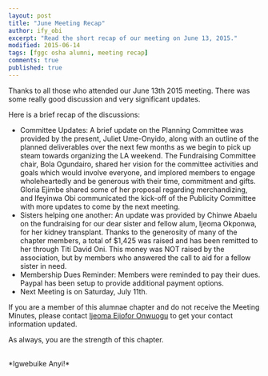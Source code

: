 ```yaml
---
layout: post
title: "June Meeting Recap"
author: ify_obi
excerpt: "Read the short recap of our meeting on June 13, 2015."
modified: 2015-06-14
tags: [fggc osha alumni, meeting recap]
comments: true
published: true
---
```


Thanks to all those who attended our June 13th 2015 meeting. There was some really good discussion and very significant updates.

Here is a brief recap of the discussions:

* Committee Updates: A brief update on the Planning Committee was provided by the present, Juliet Ume-Onyido, along with an outline of the planned deliverables over the next few months as we begin to pick up steam towards organizing the LA weekend. The Fundraising Committee chair, Bola Ogundairo, shared her vision for the committee activities and goals which would involve everyone, and implored members to engage wholeheartedly and be generous with their time, commitment and gifts. Gloria Ejimbe shared some of her proposal regarding merchandizing, and Ifeyinwa Obi communicated the kick-off of the Publicity Committee with more updates to come by the next meeting.
* Sisters helping one another: An update was provided by Chinwe Abaelu on the fundraising for our dear sister and fellow alum, Ijeoma Okponwa, for her kidney transplant. Thanks to the generosity of many of the chapter members, a total of $1,425 was raised and has been remitted to her through Titi David Oni. This money was NOT raised by the association, but by members who answered the call to aid for a fellow sister in need. 
* Membership Dues Reminder: Members were reminded to pay their dues. Paypal has been setup to provide additional payment options.
* Next Meeting is on Saturday, July 11th.

If you are a member of this alumnae chapter and do not receive the Meeting Minutes, please contact [Ijeoma Ejiofor Onwuogu](mailto:ijeoma.ejiofor@fggconitsha.com) to get your contact information updated.

As always, you are the strength of this chapter.

<br>
*Igwebuike Anyi!*
